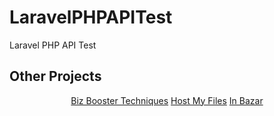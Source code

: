 # LaravelPHPAPITest
Laravel PHP API Test

## Other Projects
<p align="center">
<a href="https://bizboostertech.com">Biz Booster Techniques</a>
<a href="https://hostmyfiles.in">Host My Files</a>
<a href="https://inbazar.in">In Bazar</a>
</p>
